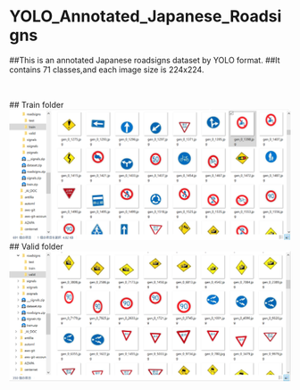 # YOLO_Annotated_Japanese_Roadsigns


##This is an annotated Japanese roadsigns dataset by YOLO format.
##It contains 71 classes,and each image size is 224x224.
##
<br>
## Train folder
<img src ="./train_folder.png">
<br>
## Valid folder
<img src ="./valid_folder.png">
<br>



 